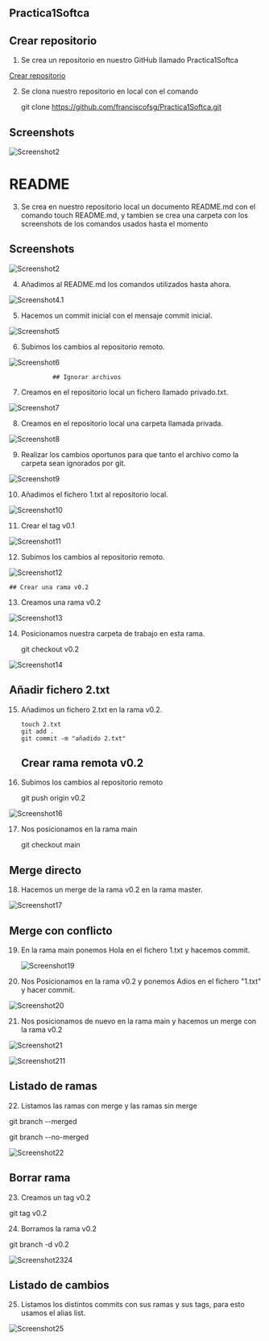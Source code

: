 
## Practica1Softca

## Crear repositorio
1. Se crea un repositorio en nuestro GitHub llamado Practica1Softca

[Crear repositorio](https://github.com/new)

2. Se clona nuestro repositorio en local con el comando

	git clone https://github.com/franciscofsg/Practica1Softca.git

    
## Screenshots

![Screenshot2](https://github.com/franciscofsg/Practica1Softca/blob/main/Screenshots/2.gitclone.png?raw=true)

# README
3. Se crea en nuestro repositorio local un documento README.md con el comando touch README.md, y tambien se crea una carpeta con los screenshots de los comandos usados hasta el momento

## Screenshots

![Screenshot2](https://github.com/franciscofsg/Practica1Softca/blob/main/Screenshots/3.readme.png?raw=true)

4. Añadimos al README.md los comandos utilizados hasta ahora.

![Screenshot4.1](https://github.com/franciscofsg/Practica1Softca/blob/main/Screenshots/4.1.readme.png?raw=true)

5. Hacemos un commit inicial con el mensaje commit inicial.

![Screenshot5](https://github.com/franciscofsg/Practica1Softca/blob/main/Screenshots/5.inic.png?raw=true)

6. Subimos los cambios al repositorio remoto.

![Screenshot6](https://github.com/franciscofsg/Practica1Softca/blob/main/Screenshots/6.push.png?raw=true)

				## Ignorar archivos

7. Creamos en el repositorio local un fichero llamado privado.txt.

![Screenshot7](https://github.com/franciscofsg/Practica1Softca/blob/main/Screenshots/7.priv.png?raw=true)

8. Creamos en el repositorio local una carpeta llamada privada.

![Screenshot8](https://github.com/franciscofsg/Practica1Softca/blob/main/Screenshots/8.pri.png?raw=true)

9. Realizar los cambios oportunos para que tanto el archivo como la carpeta sean ignorados por git.

![Screenshot9](https://github.com/franciscofsg/Practica1Softca/blob/main/Screenshots/9.ign.png?raw=true)

10. Añadimos el fichero 1.txt al repositorio local.

![Screenshot10](https://github.com/franciscofsg/Practica1Softca/blob/main/Screenshots/10.fic.png?raw=true)

11. Crear el tag v0.1

![Screenshot11](https://github.com/franciscofsg/Practica1Softca/blob/main/Screenshots/11.tag.png?raw=true)

12. Subimos los cambios al repositorio remoto.

![Screenshot12](https://github.com/franciscofsg/Practica1Softca/blob/main/Screenshots/12.rem.png?raw=true)

    ## Crear una rama v0.2

13. Creamos una rama v0.2

![Screenshot13](https://github.com/franciscofsg/Practica1Softca/blob/main/Screenshots/13.ram.png?raw=true)

14. Posicionamos nuestra carpeta de trabajo en esta rama.

    git checkout v0.2

![Screenshot14](https://github.com/franciscofsg/Practica1Softca/blob/main/Screenshots/14.check.png?raw=true)

## Añadir fichero 2.txt

15. Añadimos un fichero 2.txt en la rama v0.2.
    ~~~
    touch 2.txt
    git add .
    git commit -m "añadido 2.txt"
    ~~~
    
    ## Crear rama remota v0.2

16. Subimos los cambios al repositorio remoto

    git push origin v0.2

![Screenshot16](https://github.com/franciscofsg/Practica1Softca/blob/main/Screenshots/16.pu.png?raw=true)

17. Nos posicionamos en la rama main

    git checkout main

## Merge directo

18. Hacemos un merge de la rama v0.2 en la rama master. 

![Screenshot17](https://github.com/franciscofsg/Practica1Softca/blob/main/Screenshots/18.mer.png?raw=true)
   
## Merge con conflicto

19. En la rama main ponemos Hola en el fichero 1.txt y hacemos commit.
    
    ![Screenshot19](https://github.com/franciscofsg/Practica1Softca/blob/main/Screenshots/19.png?raw=true)

 20. Nos Posicionamos en la rama v0.2 y ponemos Adios en el fichero "1.txt" y hacer commit.

 ![Screenshot20](https://github.com/franciscofsg/Practica1Softca/blob/main/Screenshots/20.png?raw=true)

 21. Nos posicionamos de nuevo en la rama main y hacemos un merge con la rama v0.2

 ![Screenshot21](https://github.com/franciscofsg/Practica1Softca/blob/main/Screenshots/21.png?raw=true)

 ![Screenshot211](https://github.com/franciscofsg/Practica1Softca/blob/main/Screenshots/211.png?raw=true)

 ## Listado de ramas

 22. Listamos las ramas con merge y las ramas sin merge

 git branch --merged

 git branch --no-merged

  ![Screenshot22](https://github.com/franciscofsg/Practica1Softca/blob/main/Screenshots/lis.png?raw=true)

## Borrar rama

23. Creamos un tag v0.2

git tag v0.2 

24. Borramos la rama v0.2

git branch -d v0.2

![Screenshot2324](https://github.com/franciscofsg/Practica1Softca/blob/main/Screenshots/2324.png?raw=true)

## Listado de cambios

25. Listamos los distintos commits con sus ramas y sus tags, para esto usamos el alias list. 

![Screenshot25](https://github.com/franciscofsg/Practica1Softca/blob/main/Screenshots/25.png?raw=true)


 





    






 

